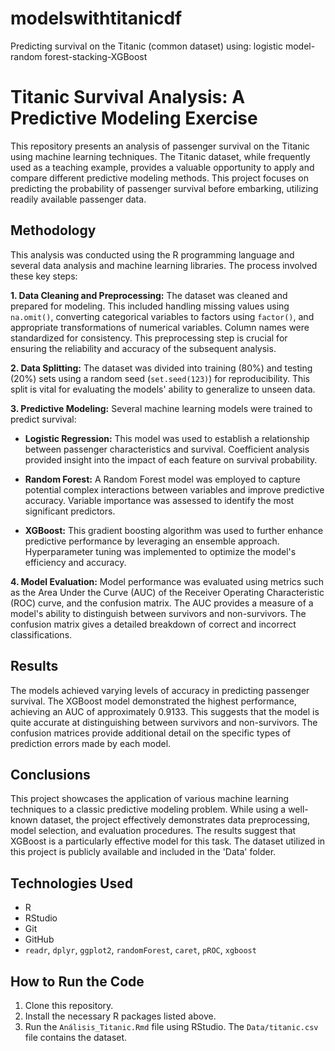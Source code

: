 # modelswithtitanicdf
 Predicting survival on the Titanic (common dataset) using: logistic model-random forest-stacking-XGBoost

# Titanic Survival Analysis: A Predictive Modeling Exercise

This repository presents an analysis of passenger survival on the Titanic using machine learning techniques.  The Titanic dataset, while frequently used as a teaching example, provides a valuable opportunity to apply and compare different predictive modeling methods. This project focuses on predicting the probability of passenger survival before embarking, utilizing readily available passenger data.


## Methodology

This analysis was conducted using the R programming language and several data analysis and machine learning libraries. The process involved these key steps:

**1. Data Cleaning and Preprocessing:** The dataset was cleaned and prepared for modeling. This included handling missing values using `na.omit()`, converting categorical variables to factors using `factor()`, and appropriate transformations of numerical variables.  Column names were standardized for consistency.  This preprocessing step is crucial for ensuring the reliability and accuracy of the subsequent analysis.

**2. Data Splitting:** The dataset was divided into training (80%) and testing (20%) sets using a random seed (`set.seed(123)`) for reproducibility. This split is vital for evaluating the models' ability to generalize to unseen data.

**3. Predictive Modeling:** Several machine learning models were trained to predict survival:

* **Logistic Regression:** This model was used to establish a relationship between passenger characteristics and survival.  Coefficient analysis provided insight into the impact of each feature on survival probability.

* **Random Forest:** A Random Forest model was employed to capture potential complex interactions between variables and improve predictive accuracy.  Variable importance was assessed to identify the most significant predictors.

* **XGBoost:**  This gradient boosting algorithm was used to further enhance predictive performance by leveraging an ensemble approach.  Hyperparameter tuning was implemented to optimize the model's efficiency and accuracy.

**4. Model Evaluation:**  Model performance was evaluated using metrics such as the Area Under the Curve (AUC) of the Receiver Operating Characteristic (ROC) curve, and the confusion matrix.  The AUC provides a measure of a model's ability to distinguish between survivors and non-survivors.  The confusion matrix gives a detailed breakdown of correct and incorrect classifications.

## Results

The models achieved varying levels of accuracy in predicting passenger survival.  The XGBoost model demonstrated the highest performance, achieving an AUC of approximately 0.9133. This suggests that the model is quite accurate at distinguishing between survivors and non-survivors. The confusion matrices provide additional detail on the specific types of prediction errors made by each model.

## Conclusions

This project showcases the application of various machine learning techniques to a classic predictive modeling problem. While using a well-known dataset, the project effectively demonstrates data preprocessing, model selection, and evaluation procedures.  The results suggest that XGBoost is a particularly effective model for this task.  The dataset utilized in this project is publicly available and included in the 'Data' folder.

## Technologies Used

* R
* RStudio
* Git
* GitHub
* `readr`, `dplyr`, `ggplot2`, `randomForest`, `caret`, `pROC`, `xgboost`

## How to Run the Code

1. Clone this repository.
2. Install the necessary R packages listed above.
3. Run the `Análisis_Titanic.Rmd` file using RStudio. The `Data/titanic.csv` file contains the dataset.
